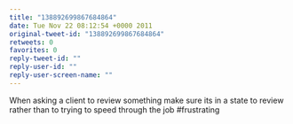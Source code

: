 ```yaml
---
title: "138892699867684864"
date: Tue Nov 22 08:12:54 +0000 2011
original-tweet-id: "138892699867684864"
retweets: 0
favorites: 0
reply-tweet-id: ""
reply-user-id: ""
reply-user-screen-name: ""
---
```

When asking a client to review something make sure its in a state to review rather than to trying to speed through the job #frustrating
